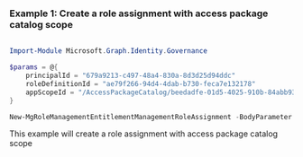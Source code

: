 ### Example 1: Create a role assignment with access package catalog scope

```powershell

Import-Module Microsoft.Graph.Identity.Governance

$params = @{
	principalId = "679a9213-c497-48a4-830a-8d3d25d94ddc"
	roleDefinitionId = "ae79f266-94d4-4dab-b730-feca7e132178"
	appScopeId = "/AccessPackageCatalog/beedadfe-01d5-4025-910b-84abb9369997"
}

New-MgRoleManagementEntitlementManagementRoleAssignment -BodyParameter $params

```
This example will create a role assignment with access package catalog scope

